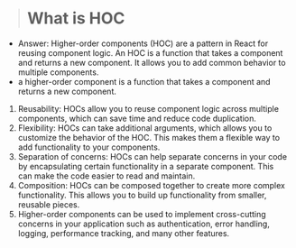 > # What is HOC
- Answer: Higher-order components (HOC) are a pattern in React for reusing component logic. An HOC is a function that takes a component and returns a new component. It allows you to add common behavior to multiple components.
- a higher-order component is a function that takes a component and returns a new component.
01.  Reusability: HOCs allow you to reuse component logic across multiple components, which can save time and reduce code duplication.
02. Flexibility: HOCs can take additional arguments, which allows you to customize the behavior of the HOC. This makes them a flexible way to add functionality to your components.
03. Separation of concerns: HOCs can help separate concerns in your code by encapsulating certain functionality in a separate component. This can make the code easier to read and maintain.
04. Composition: HOCs can be composed together to create more complex functionality. This allows you to build up functionality from smaller, reusable pieces.
05. Higher-order components can be used to implement cross-cutting concerns in your application such as authentication, error handling, logging, performance tracking, and many other features.